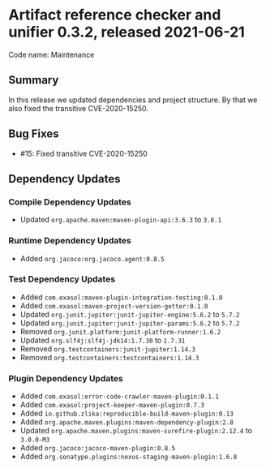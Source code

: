 # Artifact reference checker and unifier 0.3.2, released 2021-06-21

Code name: Maintenance

## Summary

In this release we updated dependencies and project structure. By that we also fixed the transitive CVE-2020-15250.

## Bug Fixes

* #15: Fixed transitive CVE-2020-15250

## Dependency Updates

### Compile Dependency Updates

* Updated `org.apache.maven:maven-plugin-api:3.6.3` to `3.8.1`

### Runtime Dependency Updates

* Added `org.jacoco:org.jacoco.agent:0.8.5`

### Test Dependency Updates

* Added `com.exasol:maven-plugin-integration-testing:0.1.0`
* Added `com.exasol:maven-project-version-getter:0.1.0`
* Updated `org.junit.jupiter:junit-jupiter-engine:5.6.2` to `5.7.2`
* Updated `org.junit.jupiter:junit-jupiter-params:5.6.2` to `5.7.2`
* Removed `org.junit.platform:junit-platform-runner:1.6.2`
* Updated `org.slf4j:slf4j-jdk14:1.7.30` to `1.7.31`
* Removed `org.testcontainers:junit-jupiter:1.14.3`
* Removed `org.testcontainers:testcontainers:1.14.3`

### Plugin Dependency Updates

* Added `com.exasol:error-code-crawler-maven-plugin:0.1.1`
* Added `com.exasol:project-keeper-maven-plugin:0.7.3`
* Added `io.github.zlika:reproducible-build-maven-plugin:0.13`
* Added `org.apache.maven.plugins:maven-dependency-plugin:2.8`
* Updated `org.apache.maven.plugins:maven-surefire-plugin:2.12.4` to `3.0.0-M3`
* Added `org.jacoco:jacoco-maven-plugin:0.8.5`
* Added `org.sonatype.plugins:nexus-staging-maven-plugin:1.6.8`
